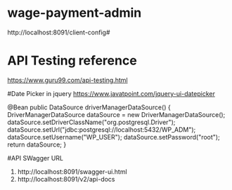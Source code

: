 # wage-payment-admin

http://localhost:8091/client-config#

# API Testing reference 
https://www.guru99.com/api-testing.html

#Date Picker in jquery
https://www.javatpoint.com/jquery-ui-datepicker

@Bean
public DataSource driverManagerDataSource() {
		DriverManagerDataSource dataSource = new DriverManagerDataSource();
		dataSource.setDriverClassName("org.postgresql.Driver");
		dataSource.setUrl("jdbc:postgresql://localhost:5432/WP_ADM");
		dataSource.setUsername("WP_USER");
		dataSource.setPassword("root");
		return dataSource;
}

#API SWagger URL 
1. http://localhost:8091/swagger-ui.html
2. http://localhost:8091/v2/api-docs







